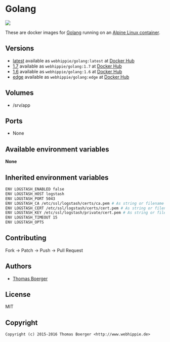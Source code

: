# Golang

[![](https://badge.imagelayers.io/webhippie/golang:latest.svg)](https://imagelayers.io/?images=webhippie/golang:latest 'Get your own badge on imagelayers.io')

These are docker images for [Golang](https://golang.org/) running on an
[Alpine Linux container](https://registry.hub.docker.com/u/webhippie/alpine/).


## Versions

* [latest](https://github.com/dockhippie/golang/tree/master)
  available as ```webhippie/golang:latest``` at
  [Docker Hub](https://registry.hub.docker.com/u/webhippie/golang/)
* [1.7](https://github.com/dockhippie/golang/tree/1.7)
  available as ```webhippie/golang:1.7``` at
  [Docker Hub](https://registry.hub.docker.com/u/webhippie/golang/)
* [1.6](https://github.com/dockhippie/golang/tree/1.6)
  available as ```webhippie/golang:1.6``` at
  [Docker Hub](https://registry.hub.docker.com/u/webhippie/golang/)
* [edge](https://github.com/dockhippie/golang/tree/edge)
  available as ```webhippie/golang:edge``` at
  [Docker Hub](https://registry.hub.docker.com/u/webhippie/golang/)


## Volumes

* /srv/app


## Ports

* None


## Available environment variables

**None**


## Inherited environment variables

```bash
ENV LOGSTASH_ENABLED false
ENV LOGSTASH_HOST logstash
ENV LOGSTASH_PORT 5043
ENV LOGSTASH_CA /etc/ssl/logstash/certs/ca.pem # As string or filename
ENV LOGSTASH_CERT /etc/ssl/logstash/certs/cert.pem # As string or filename
ENV LOGSTASH_KEY /etc/ssl/logstash/private/cert.pem # As string or filename
ENV LOGSTASH_TIMEOUT 15
ENV LOGSTASH_OPTS
```


## Contributing

Fork -> Patch -> Push -> Pull Request


## Authors

* [Thomas Boerger](https://github.com/tboerger)


## License

MIT


## Copyright

```
Copyright (c) 2015-2016 Thomas Boerger <http://www.webhippie.de>
```
